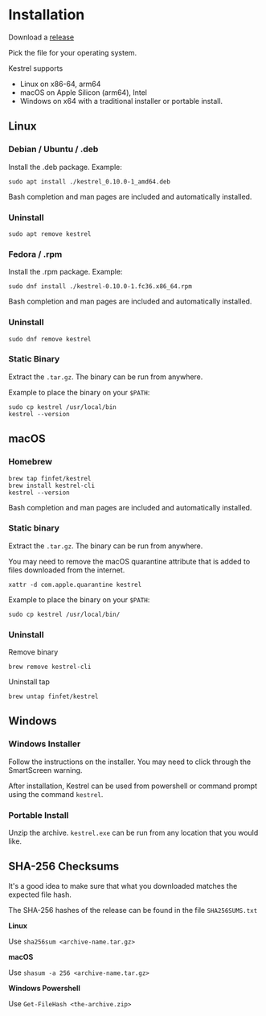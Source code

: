 # Installation

Download a [release](https://getkestrel.com/releases/)

Pick the file for your operating system.

Kestrel supports

- Linux on x86-64, arm64
- macOS on Apple Silicon (arm64), Intel
- Windows on x64 with a traditional installer or portable install.


## Linux

### Debian / Ubuntu / .deb

Install the .deb package. Example:
```
sudo apt install ./kestrel_0.10.0-1_amd64.deb
```

Bash completion and man pages are included and automatically installed.

### Uninstall

```
sudo apt remove kestrel
```

### Fedora / .rpm

Install the .rpm package. Example:
```
sudo dnf install ./kestrel-0.10.0-1.fc36.x86_64.rpm
```

Bash completion and man pages are included and automatically installed.

### Uninstall

```
sudo dnf remove kestrel
```

### Static Binary

Extract the `.tar.gz`. The binary can be run from anywhere.

Example to place the binary on your `$PATH`:
```
sudo cp kestrel /usr/local/bin
kestrel --version
```

## macOS

### Homebrew

```
brew tap finfet/kestrel
brew install kestrel-cli
kestrel --version
```

Bash completion and man pages are included and automatically installed.

### Static binary

Extract the `.tar.gz`. The binary can be run from anywhere.

You may need to remove the macOS quarantine attribute that is added to files
downloaded from the internet.
```
xattr -d com.apple.quarantine kestrel
```

Example to place the binary on your `$PATH`:
```
sudo cp kestrel /usr/local/bin/
```

### Uninstall

Remove binary
```
brew remove kestrel-cli
```

Uninstall tap
```
brew untap finfet/kestrel
```

## Windows

### Windows Installer

Follow the instructions on the installer. You may need to click through the
SmartScreen warning.

After installation, Kestrel can be used from powershell or command prompt
using the command `kestrel`.

### Portable Install

Unzip the archive. `kestrel.exe` can be run from any location that you
would like.


## SHA-256 Checksums

It's a good idea to make sure that what you downloaded matches the expected
file hash.

The SHA-256 hashes of the release can be found in the file `SHA256SUMS.txt`

**Linux**

Use `sha256sum <archive-name.tar.gz>`

**macOS**

Use `shasum -a 256 <archive-name.tar.gz>`

**Windows Powershell**

Use `Get-FileHash <the-archive.zip>`
